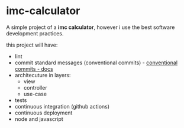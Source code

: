 # imc-calculator
A simple project of a **imc calculator**, however i use the best software development practices.

this project will have: 
  * lint
  * commit standard messages (conventional commits) - [conventional commits - docs](https://www.conventionalcommits.org/pt-br/v1.0.0/)
  * architecuture in layers:
      * view
      * controller
      * use-case
  * tests
  * continuous integration (github actions)
  * continuous deployment
  * node and javascript
  
